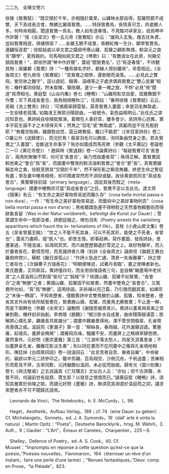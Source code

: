 二二九　全陳文卷六

徐陵《鴛鴦賦》：“既交頸於千年，亦相隨於萬里。山雞映水那自得，孤鸞照鏡不成雙，天下真成長合會，無勝比翼兩鴛鴦。……特訝鴛鴦鳥，長情真可念，許處勝人多，何時肯相厭。聞道鴛鴦一鳥名，教人如有逐春情，不見臨邛卓家女，祇爲琴中作許聲！”按《全梁文》卷一五元帝《鴛鴦賦》亦云：“雄飛入玄兔，雌去往朱鳶，豈如鴛鴦相逐，俱棲俱宿？……金雞玉鵲不成羣，紫鶴紅雉一生分，願學鴛鴦鳥，連翩恒逐君”；徐賦結處以卓文君之孀居呼應山雞、孤鸞之顧影無偶，較梁元之直言“願學”，更爲婉約。司馬相如挑文君之《琴歌》曰：“有艷淑女在此房，何緣交頸爲鴛鴦！”，即徐所謂“琴中作許聲”，蓋祇“聞鴛鴦名”，已“有逐春情”，不待覩其物；唐羅鄴《鴛鴦》詩：“一種鳥憐名字好，都緣人恨别離來”，命意相近。《全後周文》卷九庾信《鴛鴦賦》：“見鴛鴦之相學，還欹眼而淚落。……必見此之雙飛，覺空牀之難守”，逕以虞妃、韓壽、温嶠等之孑處求偶與鴛鴦之“雙心並翼”相形；機杆畧同徐賦，然未取雉、鸞陪襯，遂少一重一掩之致，不特“必見”視“聞道”爲滯相也。黄庭堅《山谷内集》卷七《睡鴨》：“山雞照影空自愛，孤鸞舞鏡不作雙；天下真成長會合，兩鳧相倚睡秋江”，任淵註：“兼用徐陵《鴛鴦賦》云云，吴融《池上雙鳧》詩曰：‘可憐翡翠歸雲髻，莫羨鴛鴦入畫圖；幸是羽毛無取處，一生安穩老菰蒲。’如臨淮王用郭汾陽部曲，一經號令，氣色益精明云。”此任氏之謬託知音也。黄詩純自徐陵賦推演，着眼在人事好乖，離多會少。吴詩用心迥異，實本乎莊生論不才之木得保天年；然鳧之“羽毛”或“無取處”，其軀肉豈不任充庖廚耶？“魚鼈甘貽禍，雞豚飽自焚，莫云鷗鷺瘦，饞口不饒君”（《宋百家詩存》卷二○羅公升《送歸使》），而況於鳧！翡翠羽毛可以飾首，洵同象齒焚身之患，若夫鴛鴦之“入畫圖”，豈斷送生命事乎？殆亦如圖成而馬死歟（參觀《太平廣記》卷論卷二一○《黄花寺壁》）！趙與時《賓退録》卷一○論黄詩曰：“每疑鴛鴦可言‘長會合’，兩鳧則聚散不常，何可言‘長會合’，後乃悟指畫者耳”；殊得正解。蓋鴛鴦固較他禽之“會合”爲“長”，而圖畫中雙鳧則較活潑剌鴛鴦之“會合”更“長”。真鴛鴦雖稱並命之禽，徐賦至誇其“交頸於千年”，然不保形影之瞬息無離，終悲生命之暫促有盡；爭及畫中睡鳧相倚，却可積歲常然而不須臾或變。故徐黄貌若同言“真成長會合”，黄實舉徐初語（primary language），因從其後而駁之（meta-
language）謂畫中睡鴨庶可當“真成長會合”之目，鴛鴦不足以言此也。達文齊《隨筆》有云：“有生命之美好事物胥易逝而難久存”（cosa bella mortal passa e non dura），一作：“有生命之美好事物胥易逝，而藝術中之美好事物則否”（cosa bella mortal passa e non d’arte）；黑格爾謂急遷不得稍駐之天然事物賴藝術而得跡象長留（Was in der Natur vorübereilt，befestigt die Kunst zur Dauer）；雪萊謂生命中一見即没者，詩歌捉搦之，俾勿消失（Poetry arrests the vanishing apparitions which haunt the in-
terlunations of life）。袁枚《小倉山房文集》卷五《吴省曾墓志銘》：“世之人不能不死其身，可以不死其形，能使之不死者，省曾也”；蓋吴乃畫師，擅“貌人”也。即景生情，即事起興，寫作畫圖，發爲詩詠，景遷事過，不隨泯滅，如鴻飛冥冥，而爪痕歷歷猶遺於雪泥之上。故好物難牢，而入於畫者長在，歡情苦短，而見諸詩者久傳（别詳《全後周文》論庾信《謝趙王賚白羅袍袴啓》）。蘇軾《臘日游孤山》：“作詩火急追亡逋，清景一失後難摹”，詩之使亡者存也；《次韻曹子方瑞香花》：“明朝便陳迹，試著丹青臨”，畫之使陳者新也。黄氏題畫，正同斯旨。黄詩僅四句，而全用徐陵語者三句，豈自稱“翰墨場中老伏波”之人竟淪爲公然對面“偷句”之“鈍賊”乎？徐謂山雞、孤鸞不如鴛鴦，“長會合”之禽“無勝”之者；黄謂山雞、孤鸞固不如鴛鴦，然畫中雙鳧之“長會合”，又鴛鴦所勿如，“真”爲“無勝”。逕用徐語，非拆補以完己篇，乃引徵而翻其案，如禪宗之“末後一轉語”。不知來歷者，僅覩黄詩中言雙鳧勝於山雞、孤鸞，知來歷者，便省其言外尚有徐所賦鴛鴦在，鴛鴦勝山鷄、孤鸞，而畫鳧尤勝鴛鴦；不止進一解，而是下兩轉也（參觀《全宋文》論鮑照《謝隨恩被原表》）。黄詩以畫禽與真禽之苦樂對勘，機杼初非始創。李商隱《題鵝》：“眠沙卧水自成羣，曲岸殘陽極浦雲；那解將心憐孔翠，羈雌長共故雄分”；謂畫中鵝樂羣得地，渾不管世間翡翠、孔雀嗒焉喪偶之戚。温庭筠《更漏子》第一首：“柳絲長，春雨細，花外漏聲迢遞。驚塞雁，起城烏，畫屏金鷓鴣”；謂雁飛烏噪，騷離不安，而畫屏上之鷓鴣寧靜悠閒，蕭然事外。元好問《惠崇蘆雁》第三首：“江湖牢落太愁人，同是天涯萬里身；不似畫屏金孔雀，離離花影淡生春”；則以同在畫而不在同畫中之雁與孔雀境地相形。陳廷焯《白雨齋詞話》卷一説温詞云：“此言苦者自苦、樂者自樂”，中肯破的，竊欲以李元二詩參印之。籠中剪翮，百鳥翔空，沙側沉舟，千帆過盡；苦樂相形而愈見不齊，古來同歎，元詩雖酷似温詞，未必從而胎蜕。歸有光《震川别集》卷七《與沈敬甫》之五自論其《亡兒壙志》文似古人云：“亦似；但千古哭聲，未嘗不同，何論前世有屈原、賈生耶？以發吾之憤憤而已。”讀黄庭堅《睡鴨》詩，須知其層累於徐陵之賦，而讀元好問《蘆雁》詩，無須究其淵源於温庭筠之詞，講求來歷者亦不可不聞歸氏語焉。











　Leonardo da Vinci，The Notebooks，tr. E. McCurdy，I，98.

　Hegel，Aesthetik，Aufbau Verlag，189；cf. 74（eine Dauer zu geben）. Cf. Michelangelo，Sonnets，ed. J. A. Symonds，19（dall’ arte è uinta la natura）；Martin Opitz：“Poeta”，Deutsehe Barocklyrik，hrsg. M. Wehrli，3. Aufl.，9；Gautier：“L’Art”，Émaux et Camées，Charpentier，225－6.

　Shelley，Defence of Poetry，ed. A. S. Cook，40. Cf. Musset：“Impromptu en réponse à cette question qu’est-ce que la poésie，”Poésies nouvelles，Flammarion，164（éterniser un rêve d’un instant，faire une perle d’une larme）；“Revues fantastiques，”Oeuv. comp. en Prose，“la Pléiade”，823.